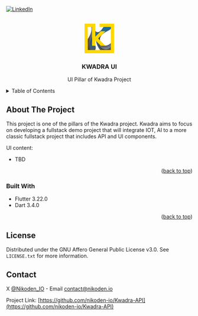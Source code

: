 <a name="readme-top"></a>

[![LinkedIn][linkedin-shield]][linkedin-url]

<!-- PROJECT LOGO -->
<br />
<div align="center">
    <a href="https://github.com/othneildrew/Best-README-Template">
        <img src="@images/kwadra-logo-nobg.png" alt="Logo" width="80" height="80">
    </a>
    <h3 align="center">KWADRA UI</h3>
    <p align="center">
        UI Pillar of Kwadra Project
    </p>
</div>



<!-- TABLE OF CONTENTS -->
<details>
  <summary>Table of Contents</summary>
  <ol>
    <li>
      <a href="#about-the-project">About The Project</a>
      <ul>
        <li><a href="#built-with">Built With</a></li>
      </ul>
    </li>
    <li><a href="#license">License</a></li>
    <li><a href="#contact">Contact</a></li>
  </ol>
</details>



<!-- ABOUT THE PROJECT -->
## About The Project

This project is one of the pillars of the Kwadra project. Kwadra aims to focus on developing a fullstack demo project that will integrate IOT, AI to a more classic fullstack project that includes API and UI components.

UI content:
* TBD

<p align="right">(<a href="#readme-top">back to top</a>)</p>

### Built With
- Flutter 3.22.0
- Dart 3.4.0

<p align="right">(<a href="#readme-top">back to top</a>)</p>


<!-- LICENSE -->
## License

Distributed under the GNU Affero General Public License v3.0. See `LICENSE.txt` for more information.

<!-- CONTACT -->
## Contact

X [@Nikoden_IO](https://x.com/Nikoden_IO) - Email [contact@nikoden.io](mailto:contact@nikoden.io)

Project Link: [https://github.com/nikoden-io/Kwadra-API](https://github.com/nikoden-io/Kwadra-API)



<!-- MARKDOWN LINKS & IMAGES -->
<!-- https://www.markdownguide.org/basic-syntax/#reference-style-links -->
[linkedin-shield]: https://img.shields.io/badge/-LinkedIn-black.svg?style=for-the-badge&logo=linkedin&colorB=555
[linkedin-url]: https://www.linkedin.com/in/nicolas-denoel/
